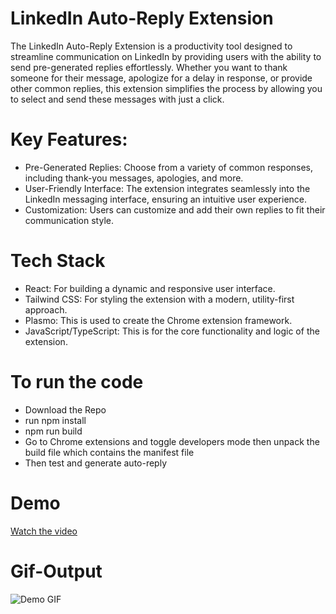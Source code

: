 # LinkedIn Auto-Reply Extension
The LinkedIn Auto-Reply Extension is a productivity tool designed to streamline communication on LinkedIn by providing users with the ability to send pre-generated replies effortlessly. Whether you want to thank someone for their message, apologize for a delay in response, or provide other common replies, this extension simplifies the process by allowing you to select and send these messages with just a click.

# Key Features:
- Pre-Generated Replies: Choose from a variety of common responses, including thank-you messages, apologies, and more.
- User-Friendly Interface: The extension integrates seamlessly into the LinkedIn messaging interface, ensuring an intuitive user experience.
- Customization: Users can customize and add their own replies to fit their communication style.

# Tech Stack
- React: For building a dynamic and responsive user interface.
- Tailwind CSS: For styling the extension with a modern, utility-first approach.
- Plasmo: This is used to create the Chrome extension framework.
- JavaScript/TypeScript: This is for the core functionality and logic of the extension.

# To run the code
- Download the Repo
- run npm install
- npm run build
- Go to Chrome extensions and toggle developers mode then unpack the build file which contains the manifest file
- Then test and generate auto-reply

# Demo 

[Watch the video](https://github.com/krishna9786/LinkedIn-Reply/blob/main/video.mp4)

# Gif-Output
![Demo GIF](https://raw.githubusercontent.com/krishna9786/LinkedIn-Reply/gif-output.gif)




